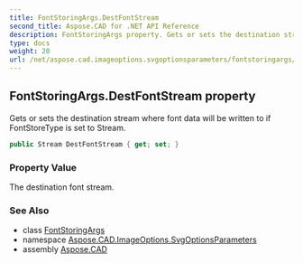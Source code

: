 ```yaml
---
title: FontStoringArgs.DestFontStream
second_title: Aspose.CAD for .NET API Reference
description: FontStoringArgs property. Gets or sets the destination stream where font data will be written to if FontStoreType is set to Stream
type: docs
weight: 20
url: /net/aspose.cad.imageoptions.svgoptionsparameters/fontstoringargs/destfontstream/
---
```

## FontStoringArgs.DestFontStream property

Gets or sets the destination stream where font data will be written to if FontStoreType is set to Stream.

```csharp
public Stream DestFontStream { get; set; }
```

### Property Value

The destination font stream.

### See Also

* class [FontStoringArgs](../)
* namespace [Aspose.CAD.ImageOptions.SvgOptionsParameters](../../fontstoringargs/)
* assembly [Aspose.CAD](../../../)


